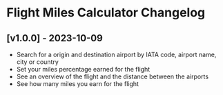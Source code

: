# Flight Miles Calculator Changelog

## [v1.0.0] - 2023-10-09

- Search for a origin and destination airport by IATA code, airport name, city or country
- Set your miles percentage earned for the flight
- See an overview of the flight and the distance between the airports
- See how many miles you earn for the flight